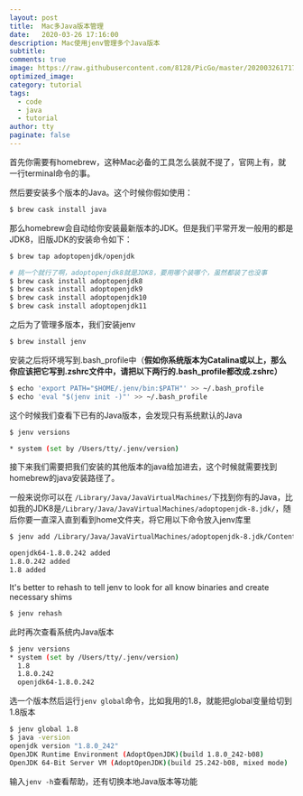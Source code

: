 ```yaml
---
layout: post
title:  Mac多Java版本管理
date:   2020-03-26 17:16:00
description: Mac使用jenv管理多个Java版本
subtitle: 
comments: true
image: https://raw.githubusercontent.com/8128/PicGo/master/20200326171714.png
optimized_image: 
category: tutorial
tags:
  - code
  - java
  - tutorial
author: tty
paginate: false
---
```


首先你需要有homebrew，这种Mac必备的工具怎么装就不提了，官网上有，就一行terminal命令的事。

然后要安装多个版本的Java。这个时候你假如使用：

```bash
$ brew cask install java
```

那么homebrew会自动给你安装最新版本的JDK。但是我们平常开发一般用的都是JDK8，旧版JDK的安装命令如下：

```bash
$ brew tap adoptopenjdk/openjdk

# 挑一个就行了啊，adoptopenjdk8就是JDK8，要用哪个装哪个，虽然都装了也没事
$ brew cask install adoptopenjdk8
$ brew cask install adoptopenjdk9
$ brew cask install adoptopenjdk10
$ brew cask install adoptopenjdk11
```

之后为了管理多版本，我们安装jenv

```bash
$ brew install jenv
```

安装之后将环境写到.bash_profile中（**假如你系统版本为Catalina或以上，那么你应该把它写到.zshrc文件中，请把以下两行的.bash_profile都改成.zshrc）**

```bash
$ echo 'export PATH="$HOME/.jenv/bin:$PATH"' >> ~/.bash_profile
$ echo 'eval "$(jenv init -)"' >> ~/.bash_profile
```

这个时候我们查看下已有的Java版本，会发现只有系统默认的Java

```bash
$ jenv versions

* system (set by /Users/tty/.jenv/version)
```

接下来我们需要把我们安装的其他版本的java给加进去，这个时候就需要找到homebrew的java安装路径了。

一般来说你可以在 `/Library/Java/JavaVirtualMachines/`下找到你有的Java，比如我的JDK8是`/Library/Java/JavaVirtualMachines/adoptopenjdk-8.jdk/`，随后你要一直深入直到看到home文件夹，将它用以下命令放入jenv库里

```bash
$ jenv add /Library/Java/JavaVirtualMachines/adoptopenjdk-8.jdk/Contents/Home/

openjdk64-1.8.0.242 added
1.8.0.242 added
1.8 added
```

It's better to rehash to tell jenv to look for all know binaries and create necessary shims

```bash
$ jenv rehash
```



此时再次查看系统内Java版本

```bash
$ jenv versions
* system (set by /Users/tty/.jenv/version)
  1.8
  1.8.0.242
  openjdk64-1.8.0.242
```

选一个版本然后运行`jenv global`命令，比如我用的1.8，就能把global变量给切到1.8版本

```bash
$ jenv global 1.8
$ java -version
openjdk version "1.8.0_242"
OpenJDK Runtime Environment (AdoptOpenJDK)(build 1.8.0_242-b08)
OpenJDK 64-Bit Server VM (AdoptOpenJDK)(build 25.242-b08, mixed mode)
```

输入`jenv -h`查看帮助，还有切换本地Java版本等功能